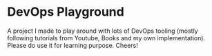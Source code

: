 # DevOps Playground

A project I made to play around with lots of DevOps tooling (mostly following tutorials from Youtube, Books and my own implementation). Please do use it for learning purpose. Cheers!
